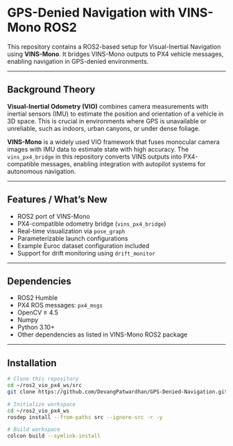 # GPS-Denied Navigation with VINS-Mono ROS2

This repository contains a ROS2-based setup for Visual-Inertial Navigation using **VINS-Mono**. It bridges VINS-Mono outputs to PX4 vehicle messages, enabling navigation in GPS-denied environments.

---

## Background Theory

**Visual-Inertial Odometry (VIO)** combines camera measurements with inertial sensors (IMU) to estimate the position and orientation of a vehicle in 3D space. This is crucial in environments where GPS is unavailable or unreliable, such as indoors, urban canyons, or under dense foliage.

**VINS-Mono** is a widely used VIO framework that fuses monocular camera images with IMU data to estimate state with high accuracy. The `vins_px4_bridge` in this repository converts VINS outputs into PX4-compatible messages, enabling integration with autopilot systems for autonomous navigation.

---

## Features / What’s New

- ROS2 port of VINS-Mono
- PX4-compatible odometry bridge (`vins_px4_bridge`)
- Real-time visualization via `pose_graph`
- Parameterizable launch configurations
- Example Euroc dataset configuration included
- Support for drift monitoring using `drift_monitor`

---

## Dependencies

- ROS2 Humble
- PX4 ROS messages: `px4_msgs`
- OpenCV ≥ 4.5
- Numpy
- Python 3.10+
- Other dependencies as listed in VINS-Mono ROS2 package

---

## Installation

```bash
# Clone this repository
cd ~/ros2_vio_px4_ws/src
git clone https://github.com/DevangPatwardhan/GPS-Denied-Navigation.git

# Initialize workspace
cd ~/ros2_vio_px4_ws
rosdep install --from-paths src --ignore-src -r -y

# Build workspace
colcon build --symlink-install


